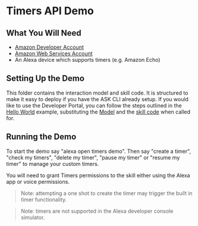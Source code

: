 # Timers API Demo

## What You Will Need
*  [Amazon Developer Account](http://developer.amazon.com/alexa)
*  [Amazon Web Services Account](http://aws.amazon.com/)
*  An Alexa device which supports timers (e.g. Amazon Echo)

## Setting Up the Demo
This folder contains the interaction model and skill code.  It is structured to make it easy to deploy if you have the ASK CLI already setup.  If you would like to use the Developer Portal, you can follow the steps outlined in the [Hello World](https://github.com/alexa/skill-sample-nodejs-hello-world) example, substituting the [Model](./models/en-US.json) and the [skill code](./lambda/custom/index.js) when called for.

## Running the Demo
To start the demo say "alexa open timers demo".  Then say "create a timer", "check my timers", "delete my timer", "pause my timer" or "resume my timer" to manage your custom timers.

You will need to grant Timers permissions to the skill either using the Alexa app or voice permissions.

> Note: attempting a one shot to create the timer may trigger the built in timer functionality.

> Note: timers are not supported in the Alexa developer console simulator.
